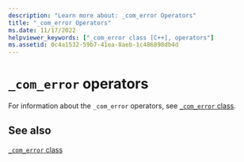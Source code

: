 ```yaml
---
description: "Learn more about: _com_error Operators"
title: "_com_error Operators"
ms.date: 11/17/2022
helpviewer_keywords: ["_com_error class [C++], operators"]
ms.assetid: 0c4a1532-59b7-41ea-8aeb-1c486898db4d
---
```

# `_com_error` operators

For information about the `_com_error` operators, see [`_com_error` class](../cpp/com-error-class.md).

## See also

[`_com_error` class](../cpp/com-error-class.md)
